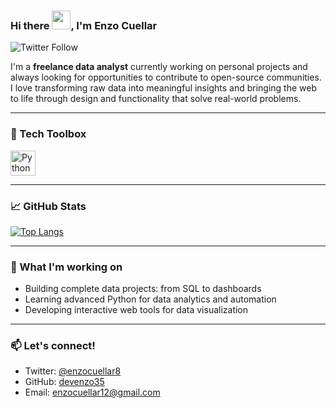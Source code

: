 ### Hi there <img src="https://raw.githubusercontent.com/MartinHeinz/MartinHeinz/master/wave.gif" width="30px">, I'm Enzo Cuellar

![Twitter Follow](https://img.shields.io/twitter/follow/enzocuellar8?style=social)

I'm a **freelance data analyst** currently working on personal projects and always looking for opportunities to contribute to open-source communities.  
I love transforming raw data into meaningful insights and bringing the web to life through design and functionality that solve real-world problems.

---

### 🧰 Tech Toolbox

<div align="left">
  <img src="https://cdn.worldvectorlogo.com/logos/python-5.svg" alt="Python" width="40" height="40"/>
</div>

---

### 📈 GitHub Stats

[![Top Langs](https://github-readme-stats.vercel.app/api/top-langs/?username=devenzo35&hide=java,html,css&theme=dark)](https://github.com/anuraghazra/github-readme-stats)

---

### 🚀 What I'm working on

- Building complete data projects: from SQL to dashboards
- Learning advanced Python for data analytics and automation
- Developing interactive web tools for data visualization

---

### 📫 Let's connect!

- Twitter: [@enzocuellar8](https://twitter.com/enzocuellar8)
- GitHub: [devenzo35](https://github.com/devenzo35)
- Email: enzocuellar12@gmail.com


